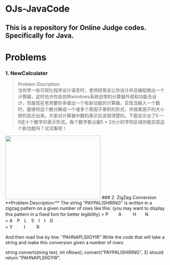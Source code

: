 # OJs-JavaCode
This is a repository for Online Judge codes. <B> Specifically for Java. </B>
---
# Problems
### 1. NewCalculater
> Problem Discription:  								
当你学一些可视化程序设计语言时，老师经常会让你设计并且编程做出一个计算器，这时也许你会仿照windows系统自带的计算器外观和功能去设计，但是现在老师要你多做出一个有新功能的计算器，实现当输入一个数时，能够将这个数分解成一个或多个素因子乘积的形式，并按素因子的大小排列显示出来。大家对计算器中数的表示应该很清楚的。下面显示出了0 — 9这十个数字的表示形式。每个数字都占据5 * 3大小的字符区域你能实现这个新功能吗？试试看吧！
<img src="http://bj.bcebos.com/v1/acmcoder/2872251999649310.png?authorization=bce-auth-v1%2F02fe1db0eea94e8480054b43acd6124f%2F2016-06-20T07%3A10%3A11Z%2F-1%2F%2Fde80d2cde57b29c254d50767649e10b8039cc670da78dd7c5780b6afc796931c" width="300" height="200"/>
### 2. ZigZag Conversion
**Problem Description:** The string "PAYPALISHIRING" is written in a zigzag pattern on a given number of rows like this: (you may want to display this pattern in a fixed font for better legibility)
> P　 　A 　 　H　　N<br>
> A　P　L　S　I　I　G<br>
> Y 　 　I 　 　R

And then read line by line: "PAHNAPLSIIGYIR"
Write the code that will take a string and make this conversion given a number of rows:

string convert(string text, int nRows);
convert("PAYPALISHIRING", 3) should return "PAHNAPLSIIGYIR".
